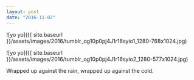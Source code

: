 ```yaml
---
layout: post
date: "2016-11-02"
---
```


![yo yo]({{ site.baseurl }}/assets/images/2016/tumblr_og10p0pj4J1r16syio1_1280-768x1024.jpg)

![yo yo]({{ site.baseurl }}/assets/images/2016/tumblr_og10p0pj4J1r16syio2_1280-577x1024.jpg)

Wrapped up against the rain, wrapped up against the cold.
